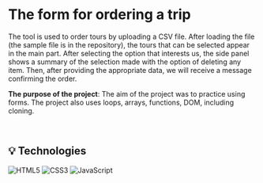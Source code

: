 # The form for ordering a trip

The tool is used to order tours by uploading a CSV file. After loading the file (the sample file is in the repository), the tours that can be selected appear in the main part. After selecting the option that interests us, the side panel shows a summary of the selection made with the option of deleting any item. Then, after providing the appropriate data, we will receive a message confirming the order.

**The purpose of the project**:
The aim of the project was to practice using forms. The project also uses loops, arrays, functions, DOM, including cloning.

&nbsp;

## 💡 Technologies

![HTML5](https://img.shields.io/badge/html5-%23E34F26.svg?style=for-the-badge&logo=html5&logoColor=white)
![CSS3](https://img.shields.io/badge/css3-%231572B6.svg?style=for-the-badge&logo=css3&logoColor=white)
![JavaScript](https://img.shields.io/badge/javascript-%23323330.svg?style=for-the-badge&logo=javascript&logoColor=%23F7DF1E)
